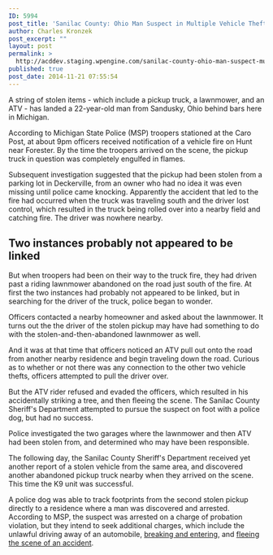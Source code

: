 ```yaml
---
ID: 5994
post_title: 'Sanilac County: Ohio Man Suspect in Multiple Vehicle Thefts'
author: Charles Kronzek
post_excerpt: ""
layout: post
permalink: >
  http://acddev.staging.wpengine.com/sanilac-county-ohio-man-suspect-multiple-vehicle-thefts.html
published: true
post_date: 2014-11-21 07:55:54
---
```

A string of stolen items - which include a pickup truck, a lawnmower, and an ATV - has landed a 22-year-old man from Sandusky, Ohio behind bars here in Michigan.<!--more-->

According to Michigan State Police (MSP) troopers stationed at the Caro Post, at about 9pm officers received notification of a vehicle fire on Hunt near Forester. By the time the troopers arrived on the scene, the pickup truck in question was completely engulfed in flames.

Subsequent investigation suggested that the pickup had been stolen from a parking lot in Deckerville, from an owner who had no idea it was even missing until police came knocking. Apparently the accident that led to the fire had occurred when the truck was traveling south and the driver lost control, which resulted in the truck being rolled over into a nearby field and catching fire. The driver was nowhere nearby.

<h2>Two instances probably not appeared to be linked</h2>

But when troopers had been on their way to the truck fire, they had driven past a riding lawnmower abandoned on the road just south of the fire. At first the two instances had probably not appeared to be linked, but in searching for the driver of the truck, police began to wonder.

Officers contacted a nearby homeowner and asked about the lawnmower. It turns out the the driver of the stolen pickup may have had something to do with the stolen-and-then-abandoned lawnmower as well.

And it was at that time that officers noticed an ATV pull out onto the road from another nearby residence and begin traveling down the road. Curious as to whether or not there was any connection to the other two vehicle thefts, officers attempted to pull the driver over.

But the ATV rider refused and evaded the officers, which resulted in his accidentally striking a tree, and then fleeing the scene. The Sanilac County Sheriff's Department attempted to pursue the suspect on foot with a police dog, but had no success.

Police investigated the two garages where the lawnmower and then ATV had been stolen from, and determined who may have been responsible.

The following day, the Sanilac County Sheriff's Department received yet another report of a stolen vehicle from the same area, and discovered another abandoned pickup truck nearby when they arrived on the scene. This time the K9 unit was successful.

A police dog was able to track footprints from the second stolen pickup directly to a residence where a man was discovered and arrested. According to MSP, the suspect was arrested on a charge of probation violation, but they intend to seek additional charges, which include the unlawful driving away of an automobile, <a title="Michigan Burglary Law Information" href="http://acddev.staging.wpengine.com/burglary-crimes.html" target="_blank">breaking and entering</a>, and <a title="Motor Vehicle Crime Attorney" href="http://acddev.staging.wpengine.com/motor-vehicle-charges.html" target="_blank">fleeing the scene of an accident</a>.